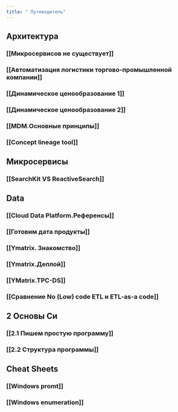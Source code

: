 ```yaml
---
title: " Путеводитель"
---
```


## Архитектура
### [[Микросервисов не существует]]
### [[Автоматизация логистики торгово-промышленной компании]]
### [[Динамическое ценообразование 1]]
### [[Динамическое ценообразование 2]]
### [[MDM.Основные принципы]]
### [[Concept lineage tool]]

## Микросервисы

### [[SearchKit VS ReactiveSearch]]

## Data

### [[Cloud Data Platform.Референсы]]

### [[Готовим дата продукты]]
### [[Ymatrix. Знакомство]]
### [[Ymatrix.Деплой]]
### [[YMatrix.TPC-DS]]
### [[Сравнение No (Low) code ETL и ETL-as-a code]]
## 2 Основы Си
### [[2.1 Пишем простую программу]]
### [[2.2 Структура программы]]


## Cheat Sheets
### [[Windows promt]]
### [[Windows enumeration]]



